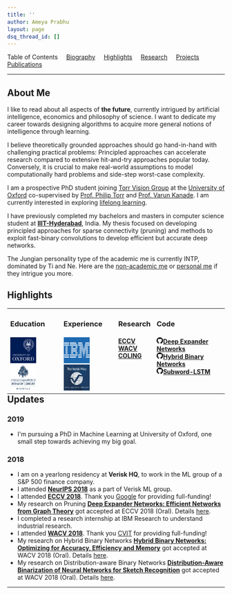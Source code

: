 ```yaml
---
title: ''
author: Ameya Prabhu
layout: page
dsq_thread_id: []
---
```

Table of Contents     [Biography](#biography)     [Highlights](#highlights)     [Research](#research)    
 [Projects](#projects)     [Publications](#publications)

---

## <a name="biography" id="biography"></a>About Me

I like to read about all aspects of **the future**, currently intrigued by artificial intelligence, economics and philosophy of science. I want to dedicate my career towards designing algorithms to acquire more general notions of intelligence through learning. 

I believe theoretically grounded approaches should go hand-in-hand with challenging practical problems: Principled approaches can accelerate research compared to extensive hit-and-try approaches popular today. Conversely, it is crucial to make real-world assumptions to model computationally hard problems and side-step worst-case complexity. 
 
I am a prospective PhD student joining [Torr Vision Group](http://www.robots.ox.ac.uk/~tvg/) at the [University of Oxford](http://www.ox.ac.uk/) co-supervised by [Prof. Philip Torr](http://www.robots.ox.ac.uk/~phst/) and [Prof. Varun Kanade](http://www.cs.ox.ac.uk/people/varun.kanade/myindex.html). I am currently interested in exploring [lifelong learning](https://arxiv.org/pdf/1802.07569.pdf). 

I have previously completed my bachelors and masters in computer science student at [**IIIT-Hyderabad**](http://www.iiit.ac.in), India. 
My thesis focused on developing principled approaches for sparse connectivity (pruning) and methods to exploit fast-binary convolutions to develop efficient but accurate deep networks. 

The Jungian personality type of the academic me is currently INTP, dominated by Ti and Ne. Here are the [non-academic me](https://bayesianconspirator.github.io/about/) or [personal me](https://anarchicorganizer.github.io) if they intrigue you more.

## <a name="biography" id="biography"></a>Highlights

<table style="border-collapse: collapse; border: none; margin: 0px auto;" width="100%" align='left'> <tr style="border: none;"> <td style="border: none; "><h3>Education</h3></td><td style="border: none; "><h3>Experience</h3></td><td style="border: none; "><h3>Research</h3></td> <td style="border: none; "><h3>Code</h3></td> </tr> <tr> <td style="border: none; "> <img src="https://raw.githubusercontent.com/drimpossible/drimpossible.github.io/master/images/Oxford.png" height="60px" width="60px" /> <img src="https://raw.githubusercontent.com/drimpossible/drimpossible.github.io/master/images/IIITH.png" height="60px" width="60px" /> </td> <td style="border: none; "> <img src="https://raw.githubusercontent.com/drimpossible/drimpossible.github.io/master/images/IBM.png" height="60px" width="60px" /> <img src="https://raw.githubusercontent.com/drimpossible/drimpossible.github.io/master/images/Verisk.jpg" height="60px" width="60px" /></td> <td style="vertical-align: top;"><strong> <a href="http://openaccess.thecvf.com/content_ECCV_2018/papers/Ameya_Prabhu_Deep_Expander_Networks_ECCV_2018_paper.pdf"> ECCV</a><br/> <a href="https://arxiv.org/abs/1804.03867">WACV</a><br/> <a href="https://aclanthology.info/papers/C16-1234/c16-1234">COLING</a><br/><br/> </strong></td> <td style="vertical-align: top;"><strong> 
<a href="https://github.com/drimpossible/Deep-Expander-Networks"><img src="https://raw.githubusercontent.com/drimpossible/drimpossible.github.io/master/images/github.png" height="15px" width="15px">Deep Expander Networks</a><br/> 
<a href="https://github.com/erilyth/HybridBinaryNetworks-WACV18"><img src="https://raw.githubusercontent.com/drimpossible/drimpossible.github.io/master/images/github.png" height="15px" width="15px">Hybrid Binary Networks</a><br/>
<a href="https://github.com/drimpossible/Sub-word-LSTM"><img src="https://raw.githubusercontent.com/drimpossible/drimpossible.github.io/master/images/github.png" height="15px" width="15px">Subword-LSTM</a><br/>
</strong></td>
</tr>
</table>

## <a name="updates" id="biography"></a>Updates

### 2019

* I'm pursuing a PhD in Machine Learning at University of Oxford, one small step towards achieving my big goal.

### 2018

* I am on a yearlong residency at **Verisk HQ**, to work in the ML group of a S&P 500 finance company.
* I attended [**NeurIPS 2018**](https://nips.cc/Conferences/2018) as a part of Verisk ML group.
* I attended [**ECCV 2018**](https://eccv2018.org/). Thank you [Google](https://ai.google/research/) for providing full-funding!
* My research on Pruning [**Deep Expander Networks: Efficient Networks from Graph Theory**](http://openaccess.thecvf.com/content_ECCV_2018/papers/Ameya_Prabhu_Deep_Expander_Networks_ECCV_2018_paper.pdf) got accepted at ECCV 2018 (Oral). Details [here]().
* I completed a research internship at IBM Research to understand industrial research.
* I attended [**WACV 2018**](http://wacv18.wacv.net/). Thank you [CVIT](http://cvit.iiit.ac.in/) for providing full-funding!
* My research on Hybrid Binary Networks [**Hybrid Binary Networks: Optimizing for Accuracy, Efficiency and Memory**](https://arxiv.org/abs/1804.03867) got accepted at WACV 2018 (Oral). Details [here]().
* My research on Distribution-aware Binary Networks [**Distribution-Aware Binarization of Neural Networks for Sketch Recognition**](https://arxiv.org/abs/1804.02941) got accepted at WACV 2018 (Oral). Details [here]().

---

